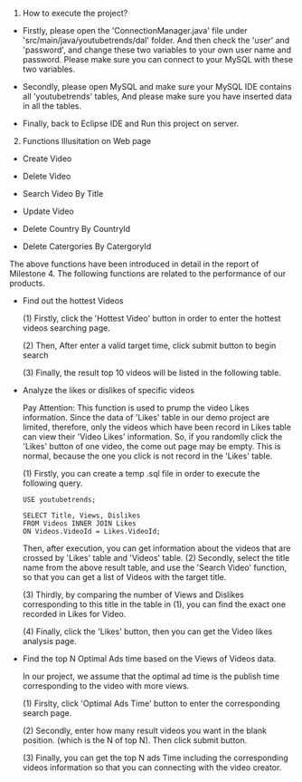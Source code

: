 1. How to execute the project?

- Firstly, please open the 'ConnectionManager.java' file under 'src/main/java/youtubetrends/dal' folder.
  And then check the 'user' and 'password', and change these two variables to your own user name and password. 
  Please make sure you can connect to your MySQL with these two variables.

- Secondly, please open MySQL and make sure your MySQL IDE contains all 'youtubetrends' tables,
  And please make sure you have inserted data in all the tables.

- Finally, back to Eclipse IDE and Run this project on server.

2. Functions Illusitation on Web page

- Create Video

- Delete Video

- Search Video By Title

- Update Video

- Delete Country By CountryId

- Delete Catergories By CatergoryId

The above functions have been introduced in detail in the report of Milestone 4.
The following functions are related to the performance of our products.

- Find out the hottest Videos

  (1) Firstly, click the 'Hottest Video' button in order to enter the hottest videos searching page.

  (2) Then, After enter a valid target time, click submit button to begin search

  (3) Finally, the result top 10 videos will be listed in the following table.

- Analyze the likes or dislikes of specific videos

  Pay Attention: This function is used to prump the video Likes information.
  Since the data of 'Likes' table in our demo project are limited, therefore, only the videos which
  have been record in Likes table can view their 'Video Likes' information. 
  So, if you randomlly click the 'Likes' button of one video, the come out page may be empty.
  This is normal, because the one you click is not record in the 'Likes' table.

  (1) Firstly, you can create a temp .sql file in order to execute the following query.
    ```
   USE youtubetrends;
   
   SELECT Title, Views, Dislikes
   FROM Videos INNER JOIN Likes
   ON Videos.VideoId = Likes.VideoId;
   ```
  Then, after execution, you can get information about the videos that are crossed by 'Likes' table and 'Videos' table.
  (2) Secondly, select the title name from the above result table, and use the 'Search Video' function, so that you can get
  a list of Videos with the target title.

  (3) Thirdly, by comparing the number of Views and Dislikes corresponding to this title in the table in (1), you can find 
  the exact one recorded in Likes for Video.

  (4) Finally, click the 'Likes' button, then you can get the Video likes analysis page.

- Find the top N Optimal Ads time based on the Views of Videos data. 

  In our project, we assume that the optimal ad time is the publish time corresponding to the video with more views.

  (1) Firslty, click 'Optimal Ads Time' button to enter the corresponding search page.

  (2) Secondly, enter how many result videos you want in the blank position. (which is the N of top N).
       Then click submit button.

  (3) Finally, you can get the top N ads Time including the corresponding videos information so that you can
       connecting with the video creator. 
